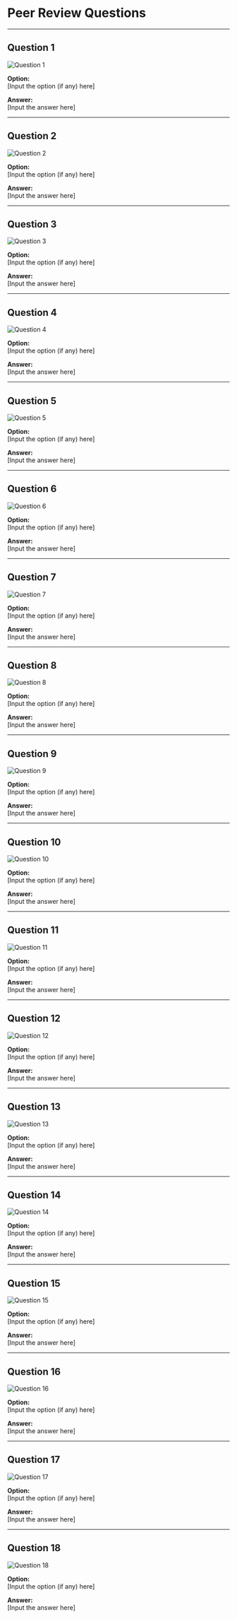 # Peer Review Questions

---

## Question 1
![Question 1](../questions/1.png)

**Option:**  
[Input the option (if any) here]

**Answer:**  
[Input the answer here]

---

## Question 2
![Question 2](../questions/2.png)

**Option:**  
[Input the option (if any) here]

**Answer:**  
[Input the answer here]

---

## Question 3
![Question 3](../questions/3.png)

**Option:**  
[Input the option (if any) here]

**Answer:**  
[Input the answer here]

---

## Question 4
![Question 4](../questions/4.png)

**Option:**  
[Input the option (if any) here]

**Answer:**  
[Input the answer here]

---

## Question 5
![Question 5](../questions/5.png)

**Option:**  
[Input the option (if any) here]

**Answer:**  
[Input the answer here]

---

## Question 6
![Question 6](../questions/6.png)

**Option:**  
[Input the option (if any) here]

**Answer:**  
[Input the answer here]

---

## Question 7
![Question 7](../questions/7.png)

**Option:**  
[Input the option (if any) here]

**Answer:**  
[Input the answer here]

---

## Question 8
![Question 8](../questions/8.png)

**Option:**  
[Input the option (if any) here]

**Answer:**  
[Input the answer here]

---

## Question 9
![Question 9](../questions/9.png)

**Option:**  
[Input the option (if any) here]

**Answer:**  
[Input the answer here]

---

## Question 10
![Question 10](../questions/10.png)

**Option:**  
[Input the option (if any) here]

**Answer:**  
[Input the answer here]

---

## Question 11
![Question 11](../questions/11.png)

**Option:**  
[Input the option (if any) here]

**Answer:**  
[Input the answer here]

---

## Question 12
![Question 12](../questions/12.png)

**Option:**  
[Input the option (if any) here]

**Answer:**  
[Input the answer here]

---

## Question 13
![Question 13](../questions/13.png)

**Option:**  
[Input the option (if any) here]

**Answer:**  
[Input the answer here]

---

## Question 14
![Question 14](../questions/14.png)

**Option:**  
[Input the option (if any) here]

**Answer:**  
[Input the answer here]

---

## Question 15
![Question 15](../questions/15.png)

**Option:**  
[Input the option (if any) here]

**Answer:**  
[Input the answer here]

---

## Question 16
![Question 16](../questions/16.png)

**Option:**  
[Input the option (if any) here]

**Answer:**  
[Input the answer here]

---

## Question 17
![Question 17](../questions/17.png)

**Option:**  
[Input the option (if any) here]

**Answer:**  
[Input the answer here]

---

## Question 18
![Question 18](../questions/18.png)

**Option:**  
[Input the option (if any) here]

**Answer:**  
[Input the answer here]

